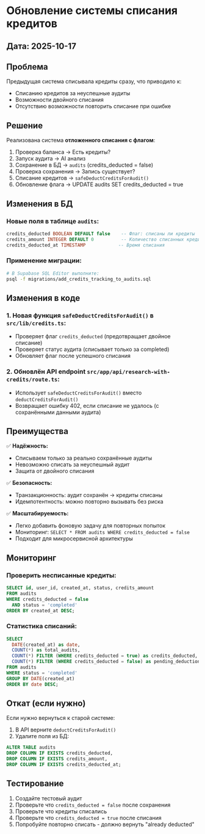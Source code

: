# Обновление системы списания кредитов

## Дата: 2025-10-17

## Проблема
Предыдущая система списывала кредиты сразу, что приводило к:
- Списанию кредитов за неуспешные аудиты
- Возможности двойного списания
- Отсутствию возможности повторить списание при ошибке

## Решение
Реализована система **отложенного списания с флагом**:
1. Проверка баланса → Есть кредиты?
2. Запуск аудита → AI анализ
3. Сохранение в БД → `audits` (credits_deducted = false)
4. Проверка сохранения → Запись существует?
5. Списание кредитов → `safeDeductCreditsForAudit()`
6. Обновление флага → UPDATE audits SET credits_deducted = true

## Изменения в БД

### Новые поля в таблице `audits`:
```sql
credits_deducted BOOLEAN DEFAULT false    -- Флаг: списаны ли кредиты
credits_amount INTEGER DEFAULT 0          -- Количество списанных кредитов
credits_deducted_at TIMESTAMP            -- Время списания
```

### Применение миграции:
```bash
# В Supabase SQL Editor выполните:
psql -f migrations/add_credits_tracking_to_audits.sql
```

## Изменения в коде

### 1. Новая функция `safeDeductCreditsForAudit()` в `src/lib/credits.ts`:
- Проверяет флаг `credits_deducted` (предотвращает двойное списание)
- Проверяет статус аудита (списывает только за completed)
- Обновляет флаг после успешного списания

### 2. Обновлён API endpoint `src/app/api/research-with-credits/route.ts`:
- Использует `safeDeductCreditsForAudit()` вместо `deductCreditsForAudit()`
- Возвращает ошибку 402, если списание не удалось (с сохранёнными данными аудита)

## Преимущества

✅ **Надёжность:**
- Списываем только за реально сохранённые аудиты
- Невозможно списать за неуспешный аудит
- Защита от двойного списания

✅ **Безопасность:**
- Транзакционность: аудит сохранён → кредиты списаны
- Идемпотентность: можно повторно вызывать без риска

✅ **Масштабируемость:**
- Легко добавить фоновую задачу для повторных попыток
- Мониторинг: `SELECT * FROM audits WHERE credits_deducted = false`
- Подходит для микросервисной архитектуры

## Мониторинг

### Проверить несписанные кредиты:
```sql
SELECT id, user_id, created_at, status, credits_amount
FROM audits
WHERE credits_deducted = false
  AND status = 'completed'
ORDER BY created_at DESC;
```

### Статистика списаний:
```sql
SELECT
  DATE(created_at) as date,
  COUNT(*) as total_audits,
  COUNT(*) FILTER (WHERE credits_deducted = true) as credits_deducted,
  COUNT(*) FILTER (WHERE credits_deducted = false) as pending_deduction
FROM audits
WHERE status = 'completed'
GROUP BY DATE(created_at)
ORDER BY date DESC;
```

## Откат (если нужно)

Если нужно вернуться к старой системе:

1. В API верните `deductCreditsForAudit()`
2. Удалите поля из БД:
```sql
ALTER TABLE audits
DROP COLUMN IF EXISTS credits_deducted,
DROP COLUMN IF EXISTS credits_amount,
DROP COLUMN IF EXISTS credits_deducted_at;
```

## Тестирование

1. Создайте тестовый аудит
2. Проверьте что `credits_deducted = false` после сохранения
3. Проверьте что кредиты списались
4. Проверьте что `credits_deducted = true` после списания
5. Попробуйте повторно списать - должно вернуть "already deducted"

